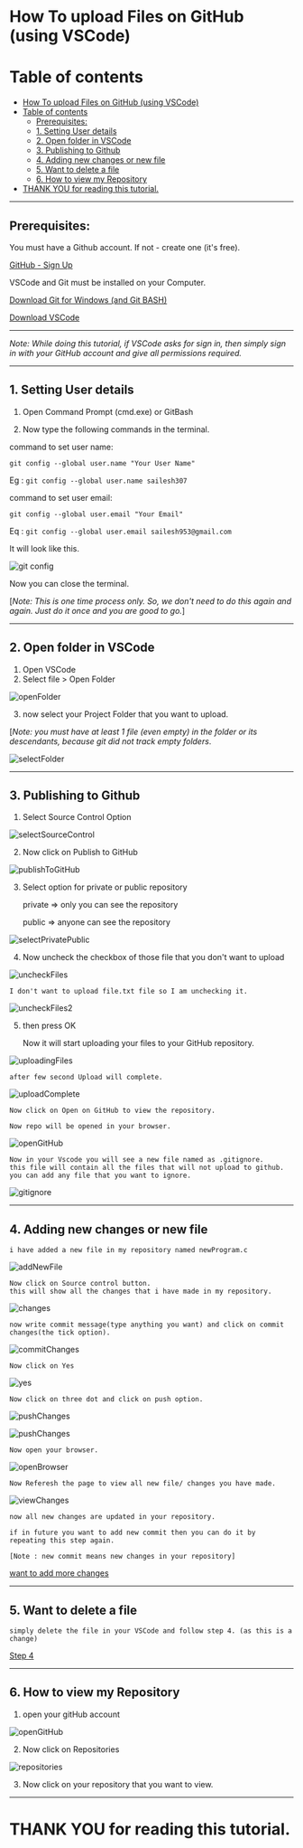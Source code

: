# How To upload Files on GitHub (using VSCode)

Table of contents
=================

- [How To upload Files on GitHub (using VSCode)](#how-to-upload-files-on-github-using-vscode)
- [Table of contents](#table-of-contents)
  - [Prerequisites:](#prerequisites)
  - [1. Setting User details](#1-setting-user-details)
  - [2. Open folder in VSCode](#2-open-folder-in-vscode)
  - [3. Publishing to Github](#3-publishing-to-github)
  - [4. Adding new changes or new file](#4-adding-new-changes-or-new-file)
  - [5. Want to delete a file](#5-want-to-delete-a-file)
  - [6. How to view my Repository](#6-how-to-view-my-repository)
- [THANK YOU for reading this tutorial.](#thank-you-for-reading-this-tutorial)



---
## Prerequisites:

You must have a Github account. If not - create one (it's free).

<a href = "https://github.com/signup" target= "_blank"> GitHub - Sign Up </a>

VSCode and Git must be installed on your Computer.

<a href = "https://gitforwindows.org/" target= "_blank"> Download Git for Windows (and Git BASH) </a>

<a href="https://code.visualstudio.com/download" target="_blank"> Download VSCode </a>

---

*Note: While doing this tutorial, if VSCode asks for sign in, then simply sign in with your GitHub account and give all permissions required.*

---
## 1. Setting User details

1. Open Command Prompt (cmd.exe) or GitBash

2. Now type the following commands in the terminal.

command to set user name:

    git config --global user.name "Your User Name"
Eg : `git config --global user.name sailesh307`

command to set user email:

    git config --global user.email "Your Email"
Eq : `git config --global user.email sailesh953@gmail.com`

It will look like this.

![git config](images/git-config.png)

Now you can close the terminal.

[*Note: This is one time process only. So, we don't need to do this again and again. Just do it once and you are good to go.*]

---
## 2. Open folder in VSCode

1. Open VSCode
2. Select file > Open Folder

![openFolder](./images/vscode-open-folder.png)

3. now select your Project Folder that you want to upload.

[*Note: you must have at least 1 file (even empty) in the folder or its descendants, because git did not track empty folders*.

![selectFolder](./images/vscode-select-folder.png)

---
## 3. Publishing to Github

1. Select Source Control Option

![selectSourceControl](./images/vscode-select-source-control.png)

2. Now click on Publish to GitHub

![publishToGitHub](./images/vscode-publish-to-github.png)

3. Select option for private or public repository

    private => only you can see the repository

    public => anyone can see the repository

![selectPrivatePublic](./images/vscode-select-private-public.png)

4. Now uncheck the checkbox of those file that you don't want to upload

![uncheckFiles](./images/vscode-uncheck-files1.png)

    I don't want to upload file.txt file so I am unchecking it.

![uncheckFiles2](./images/vscode-uncheck-files2.png)

5. then press OK

    Now it will start uploading your files to your GitHub repository.

![uploadingFiles](./images/vscode-uploading-files.png)

    after few second Upload will complete.

![uploadComplete](./images/vscode-upload-complete.png)

    Now click on Open on GitHub to view the repository.

    Now repo will be opened in your browser.

![openGitHub](./images/open-github.png)

    Now in your Vscode you will see a new file named as .gitignore.
    this file will contain all the files that will not upload to github.
    you can add any file that you want to ignore.

![gitignore](./images/gitignore.png)

---
## 4. Adding new changes or new file

    i have added a new file in my repository named newProgram.c
![addNewFile](./images/add-new-file.png)

    Now click on Source control button.
    this will show all the changes that i have made in my repository.

![changes](./images/changes.png)

    now write commit message(type anything you want) and click on commit changes(the tick option).

![commitChanges](./images/commit-changes.png)

    Now click on Yes

![yes](./images/yes.png)

    Now click on three dot and click on push option.

![pushChanges](./images/push-changes-three-dot.png)

![pushChanges](./images/push-changes-push.png)

    Now open your browser.

![openBrowser](./images/open-browser.png)

    Now Referesh the page to view all new file/ changes you have made.

![viewChanges](./images/view-changes.png)

    now all new changes are updated in your repository.

    if in future you want to add new commit then you can do it by repeating this step again.

    [Note : new commit means new changes in your repository]

[want to add more changes](#4-adding-new-changes-or-new-file)

---
## 5. Want to delete a file

    simply delete the file in your VSCode and follow step 4. (as this is a change)
[Step 4](#4-adding-new-changes-or-new-file)


---
## 6. How to view my Repository

1. open your gitHub account

![openGitHub](./images/open-github-account.png)

2. Now click on Repositories

![repositories](./images/view-all-repo.png)

3. Now click on your repository that you want to view.

---
# THANK YOU for reading this tutorial.
